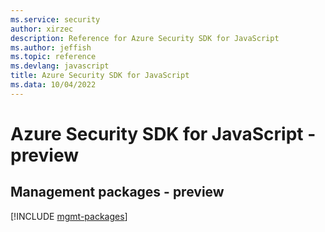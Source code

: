 ```yaml
---
ms.service: security
author: xirzec
description: Reference for Azure Security SDK for JavaScript
ms.author: jeffish
ms.topic: reference
ms.devlang: javascript
title: Azure Security SDK for JavaScript
ms.data: 10/04/2022
---
```

# Azure Security SDK for JavaScript - preview

## Management packages - preview
[!INCLUDE [mgmt-packages](security-mgmt-index.md)]